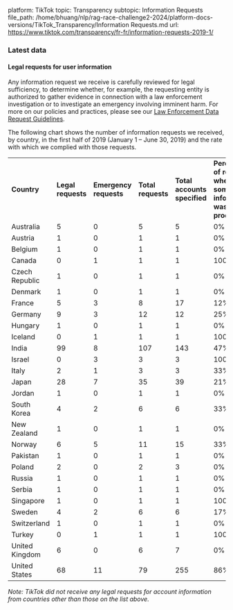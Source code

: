 platform: TikTok
topic: Transparency
subtopic: Information Requests
file_path: /home/bhuang/nlp/rag-race-challenge2-2024/platform-docs-versions/TikTok_Transparency/Information Requests.md
url: https://www.tiktok.com/transparency/fr-fr/information-requests-2019-1/


### Latest data

#### Legal requests for user information

Any information request we receive is carefully reviewed for legal sufficiency, to determine whether, for example, the requesting entity is authorized to gather evidence in connection with a law enforcement investigation or to investigate an emergency involving imminent harm. For more on our policies and practices, please see our [Law Enforcement Data Request Guidelines](https://www.tiktok.com/legal/law-enforcement).

The following chart shows the number of information requests we received, by country, in the first half of 2019 (January 1 – June 30, 2019) and the rate with which we complied with those requests.

|     |     |     |     |     |     |
| --- | --- | --- | --- | --- | --- |
| **Country** | **Legal requests** | **Emergency requests** | **Total requests** | **Total accounts specified** | **Percentage of requests where some information was produced** |
| Australia | 5   | 0   | 5   | 5   | 0%  |
| Austria | 1   | 0   | 1   | 1   | 0%  |
| Belgium | 1   | 0   | 1   | 1   | 0%  |
| Canada | 0   | 1   | 1   | 1   | 100% |
| Czech Republic | 1   | 0   | 1   | 1   | 0%  |
| Denmark | 1   | 0   | 1   | 1   | 0%  |
| France | 5   | 3   | 8   | 17  | 12% |
| Germany | 9   | 3   | 12  | 12  | 25% |
| Hungary | 1   | 0   | 1   | 1   | 0%  |
| Iceland | 0   | 1   | 1   | 1   | 100% |
| India | 99  | 8   | 107 | 143 | 47% |
| Israel | 0   | 3   | 3   | 3   | 100% |
| Italy | 2   | 1   | 3   | 3   | 33% |
| Japan | 28  | 7   | 35  | 39  | 21% |
| Jordan | 1   | 0   | 1   | 1   | 0%  |
| South Korea | 4   | 2   | 6   | 6   | 33% |
| New Zealand | 1   | 0   | 1   | 1   | 0%  |
| Norway | 6   | 5   | 11  | 15  | 33% |
| Pakistan | 1   | 0   | 1   | 1   | 0%  |
| Poland | 2   | 0   | 2   | 3   | 0%  |
| Russia | 1   | 0   | 1   | 1   | 0%  |
| Serbia | 1   | 0   | 1   | 1   | 0%  |
| Singapore | 1   | 0   | 1   | 1   | 100% |
| Sweden | 4   | 2   | 6   | 6   | 17% |
| Switzerland | 1   | 0   | 1   | 1   | 0%  |
| Turkey | 0   | 1   | 1   | 1   | 100% |
| United Kingdom | 6   | 0   | 6   | 7   | 0%  |
| United States | 68  | 11  | 79  | 255 | 86% |

_Note: TikTok did not receive any legal requests for account information from countries other than those on the list above._